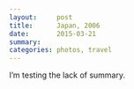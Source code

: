 ```yaml
---
layout:     post
title:      Japan, 2006
date:       2015-03-21
summary:    
categories: photos, travel
---
```


I’m testing the lack of summary.
